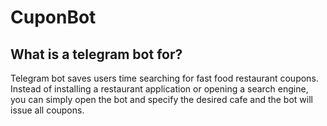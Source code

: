 # CuponBot

## What is a telegram bot for?
Telegram bot saves users time searching for fast food restaurant coupons. Instead of installing a restaurant application or opening a search engine, you can simply open the bot and specify the desired cafe and the bot will issue all coupons.
